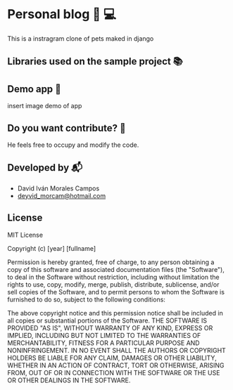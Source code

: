 # Personal blog :notebook:  :computer: 
This is a instragram clone of pets maked in django
##   Libraries used on the sample project :books:

## Demo app :rocket:
insert image demo of app

## Do you want contribute? :clap:
He feels free to occupy and modify the code.

## Developed by :mailbox_with_mail:
* David Iván Morales Campos
* deyvid_morcam@hotmail.com

## License
MIT License

Copyright (c) [year] [fullname]

Permission is hereby granted, free of charge, to any person obtaining a copy
of this software and associated documentation files (the "Software"), to deal
in the Software without restriction, including without limitation the rights
to use, copy, modify, merge, publish, distribute, sublicense, and/or sell
copies of the Software, and to permit persons to whom the Software is
furnished to do so, subject to the following conditions:

The above copyright notice and this permission notice shall be included in all
copies or substantial portions of the Software.
THE SOFTWARE IS PROVIDED "AS IS", WITHOUT WARRANTY OF ANY KIND, EXPRESS OR
IMPLIED, INCLUDING BUT NOT LIMITED TO THE WARRANTIES OF MERCHANTABILITY,
FITNESS FOR A PARTICULAR PURPOSE AND NONINFRINGEMENT. IN NO EVENT SHALL THE
AUTHORS OR COPYRIGHT HOLDERS BE LIABLE FOR ANY CLAIM, DAMAGES OR OTHER
LIABILITY, WHETHER IN AN ACTION OF CONTRACT, TORT OR OTHERWISE, ARISING FROM,
OUT OF OR IN CONNECTION WITH THE SOFTWARE OR THE USE OR OTHER DEALINGS IN THE
SOFTWARE.
